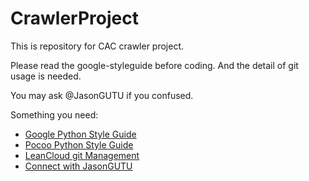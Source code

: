# CrawlerProject #
This is repository for CAC crawler project. 

Please read the google-styleguide before coding. And the detail of git usage is needed. 

You may ask @JasonGUTU if you confused.

Something you need:
* [Google Python Style Guide][1]
* [Pocoo Python Style Guide][2]
* [LeanCloud git Management][3]
* [Connect with JasonGUTU][4]

[1]:http://zh-google-styleguide.readthedocs.org/en/latest/google-python-styleguide/background/
[2]:http://www.pocoo.org/internal/styleguide/
[3]:https://open.leancloud.cn/git-branch-guide.html
[4]:https://github.com/JasonGUTU
